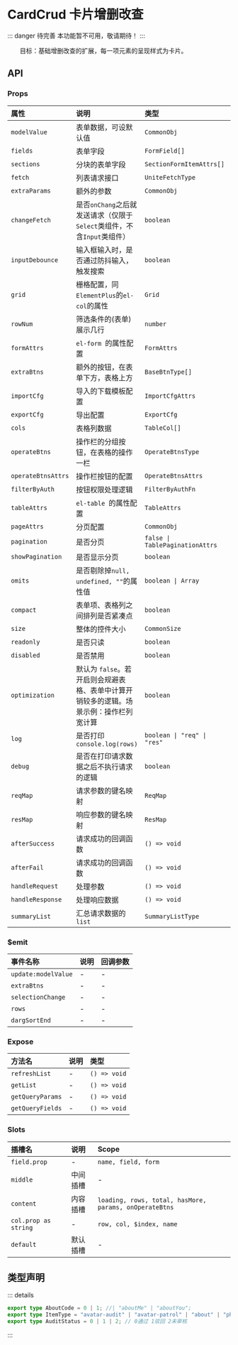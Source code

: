 # CardCrud 卡片增删改查  <Badge class="title-badge" type="danger" text="wait" />

::: danger 待完善
本功能暂不可用，敬请期待！
:::

&emsp;&emsp;目标：基础增删改查的扩展，每一项元素的呈现样式为卡片。


## API 

### Props

|属性|说明|类型|默认值|
|:---|:---|:---|:---|
|`modelValue`|表单数据，可设默认值|`CommonObj`|-|
|`fields`|表单字段|`FormField[]`|`[]`|
|`sections`|分块的表单字段|`SectionFormItemAttrs[]`|-|
|`fetch`|列表请求接口|`UniteFetchType`|-|
|`extraParams`|额外的参数|`CommonObj`|-|
|`changeFetch`|是否`onChang`之后就发送请求（仅限于`Select`类组件，不含`Input`类组件）|`boolean`|`true`|
|`inputDebounce`|输入框输入时，是否通过防抖输入，触发搜索|`boolean`|`true`|
|`grid`|栅格配置，同`ElementPlus`的`el-col`的属性|`Grid`|`defaultGridAttrs`|
|`rowNum`|筛选条件的(表单)展示几行|`number`|-|
|`formAttrs`|`el-form `的属性配置|`FormAttrs`|`defaultFormAttrs`|
|`extraBtns`|额外的按钮，在表单下方，表格上方|`BaseBtnType[]`|-|
|`importCfg`|导入的下载模板配置|`ImportCfgAttrs`|-|
|`exportCfg`|导出配置|`ExportCfg`|{ `limit: 10000 `}|
|`cols`|表格列数据|`TableCol[]`|`[]`|
|`operateBtns`|操作栏的分组按钮，在表格的操作一栏|`OperateBtnsType`|-|
|`operateBtnsAttrs`|操作栏按钮的配置|`OperateBtnsAttrs`|-|
|`filterByAuth`|按钮权限处理逻辑|`FilterByAuthFn`|`true`|
|`tableAttrs`|`el-table `的属性配置|`TableAttrs`|`defaultTableAttrs`|
|`pageAttrs`|分页配置|`CommonObj`|-|
|`pagination`|是否分页|`false \| TablePaginationAttrs`|`defaultPagination`|
|`showPagination`|是否显示分页|`boolean`|`true`|
|`omits`|是否剔除掉`null, undefined, ""`的属性值|`boolean \| Array`|`true`|
|`compact`|表单项、表格列之间排列是否紧凑点|`boolean`|`_props.grid.xl < 6`|
|`size`|整体的控件大小|`CommonSize`|`defaultCommonSize`|
|`readonly`|是否只读|`boolean`|-|
|`disabled`|是否禁用|`boolean`|-|
|`optimization`|默认为 `false`。若开启则会规避表格、表单中计算开销较多的逻辑。场景示例：操作栏列宽计算|`boolean`|-|
|`log`|是否打印`console.log(rows)`|`boolean \| "req" \| "res"`|-|
|`debug`|是否在打印请求数据之后不执行请求的逻辑|`boolean`|-|
|`reqMap`|请求参数的键名映射|`ReqMap`|`defaultReqMap`|
|`resMap`|响应参数的键名映射|`ResMap`|`defaultResMap`|
|`afterSuccess`|请求成功的回调函数|`() => void`|-|
|`afterFail`|请求成功的回调函数|`() => void`|-|
|`handleRequest`|处理参数|`() => void`|-|
|`handleResponse`|处理响应数据|`() => void`|-|
|`summaryList`|汇总请求数据的 `list`|`SummaryListType`|-|

### $emit

|事件名称|说明|回调参数|
|:---|:---|:---|
|`update:modelValue`|-|-|
|`extraBtns`|-|-|
|`selectionChange`|-|-|
|`rows`|-|-|
|`dargSortEnd`|-|-|

### Expose

|方法名|说明|类型|
|:---|:---|:---|
|`refreshList`|-|`() => void`|
|`getList`|-|`() => void`|
|`getQueryParams`|-|`() => void`|
|`getQueryFields`|-|`() => void`|

### Slots

|插槽名|说明|Scope|
|:---|:---|:---|
|`field.prop`|-|`name, field, form`|
|`middle`|中间插槽|-|
|`content`|内容插槽|`loading, rows, total, hasMore, params, onOperateBtns`|
|`col.prop as string`|-|`row, col, $index, name`|
|`default`|默认插槽|-|


## 类型声明

::: details


``` ts
export type AboutCode = 0 | 1; //| "aboutMe" | "aboutYou";
export type ItemType = "avatar-audit" | "avatar-patrol" | "about" | "photo" | "face";
export type AuditStatus = 0 | 1 | 2; // 0通过 1驳回 2未审核
```

:::  
